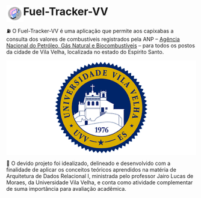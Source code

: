 <h1>
Fuel-Tracker-VV
<img src="assets/app-logo.png" alt="Logo da aplicação" width= "45" align="left">
</h1>

:fuelpump: O Fuel-Tracker-VV é uma aplicação que permite aos capixabas a consulta dos valores de combustíveis registrados pela ANP – [Agência Nacional do Petróleo, Gás Natural e Biocombustíveis](https://www.gov.br/anp/pt-br) – para todos os postos da cidade de Vila Velha, localizada no estado do Espírito Santo.

<img src="assets/logo-uvv.png" alt="Logo da UVV" align="center">


:link: O devido projeto foi idealizado, delineado e desenvolvido com a finalidade de aplicar os conceitos teóricos aprendidos na matéria de Arquitetura de Dados Relacional I, ministrada pelo professor Jairo Lucas de Moraes, da Universidade Vila Velha, e conta como atividade complementar de suma importância para avaliação acadêmica.


